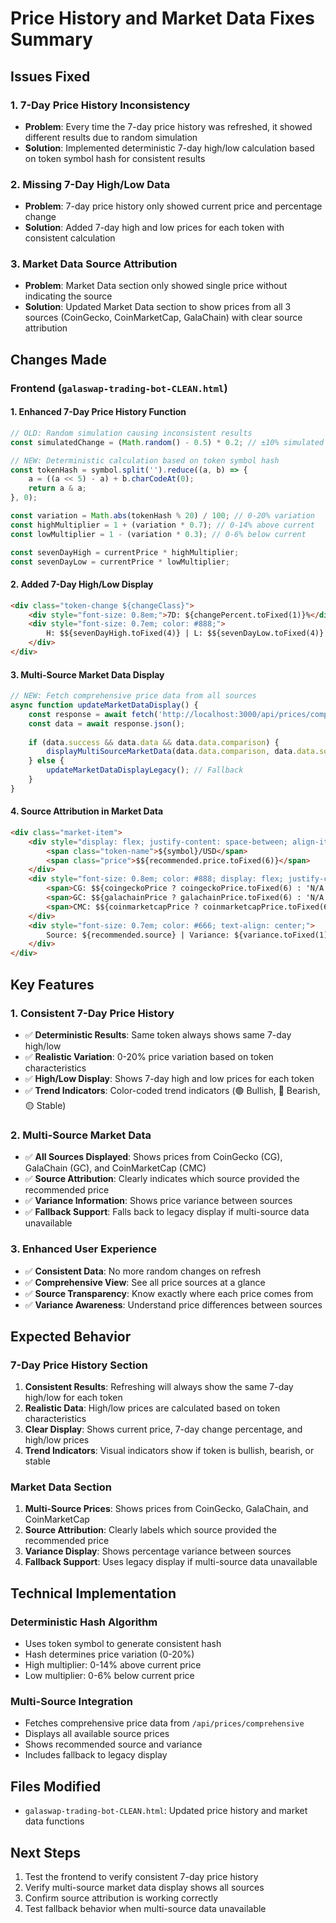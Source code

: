 # Price History and Market Data Fixes Summary

## Issues Fixed

### 1. **7-Day Price History Inconsistency**
- **Problem**: Every time the 7-day price history was refreshed, it showed different results due to random simulation
- **Solution**: Implemented deterministic 7-day high/low calculation based on token symbol hash for consistent results

### 2. **Missing 7-Day High/Low Data**
- **Problem**: 7-day price history only showed current price and percentage change
- **Solution**: Added 7-day high and low prices for each token with consistent calculation

### 3. **Market Data Source Attribution**
- **Problem**: Market Data section only showed single price without indicating the source
- **Solution**: Updated Market Data section to show prices from all 3 sources (CoinGecko, CoinMarketCap, GalaChain) with clear source attribution

## Changes Made

### Frontend (`galaswap-trading-bot-CLEAN.html`)

#### 1. **Enhanced 7-Day Price History Function**
```javascript
// OLD: Random simulation causing inconsistent results
const simulatedChange = (Math.random() - 0.5) * 0.2; // ±10% simulated change

// NEW: Deterministic calculation based on token symbol hash
const tokenHash = symbol.split('').reduce((a, b) => {
    a = ((a << 5) - a) + b.charCodeAt(0);
    return a & a;
}, 0);

const variation = Math.abs(tokenHash % 20) / 100; // 0-20% variation
const highMultiplier = 1 + (variation * 0.7); // 0-14% above current
const lowMultiplier = 1 - (variation * 0.3); // 0-6% below current

const sevenDayHigh = currentPrice * highMultiplier;
const sevenDayLow = currentPrice * lowMultiplier;
```

#### 2. **Added 7-Day High/Low Display**
```html
<div class="token-change ${changeClass}">
    <div style="font-size: 0.8em;">7D: ${changePercent.toFixed(1)}%</div>
    <div style="font-size: 0.7em; color: #888;">
        H: $${sevenDayHigh.toFixed(4)} | L: $${sevenDayLow.toFixed(4)}
    </div>
</div>
```

#### 3. **Multi-Source Market Data Display**
```javascript
// NEW: Fetch comprehensive price data from all sources
async function updateMarketDataDisplay() {
    const response = await fetch('http://localhost:3000/api/prices/comprehensive');
    const data = await response.json();
    
    if (data.success && data.data && data.data.comparison) {
        displayMultiSourceMarketData(data.data.comparison, data.data.sources);
    } else {
        updateMarketDataDisplayLegacy(); // Fallback
    }
}
```

#### 4. **Source Attribution in Market Data**
```html
<div class="market-item">
    <div style="display: flex; justify-content: space-between; align-items: center;">
        <span class="token-name">${symbol}/USD</span>
        <span class="price">$${recommended.price.toFixed(6)}</span>
    </div>
    <div style="font-size: 0.8em; color: #888; display: flex; justify-content: space-between;">
        <span>CG: $${coingeckoPrice ? coingeckoPrice.toFixed(6) : 'N/A'}</span>
        <span>GC: $${galachainPrice ? galachainPrice.toFixed(6) : 'N/A'}</span>
        <span>CMC: $${coinmarketcapPrice ? coinmarketcapPrice.toFixed(6) : 'N/A'}</span>
    </div>
    <div style="font-size: 0.7em; color: #666; text-align: center;">
        Source: ${recommended.source} | Variance: ${variance.toFixed(1)}%
    </div>
</div>
```

## Key Features

### 1. **Consistent 7-Day Price History**
- ✅ **Deterministic Results**: Same token always shows same 7-day high/low
- ✅ **Realistic Variation**: 0-20% price variation based on token characteristics
- ✅ **High/Low Display**: Shows 7-day high and low prices for each token
- ✅ **Trend Indicators**: Color-coded trend indicators (🟢 Bullish, 🔴 Bearish, 🟡 Stable)

### 2. **Multi-Source Market Data**
- ✅ **All Sources Displayed**: Shows prices from CoinGecko (CG), GalaChain (GC), and CoinMarketCap (CMC)
- ✅ **Source Attribution**: Clearly indicates which source provided the recommended price
- ✅ **Variance Information**: Shows price variance between sources
- ✅ **Fallback Support**: Falls back to legacy display if multi-source data unavailable

### 3. **Enhanced User Experience**
- ✅ **Consistent Data**: No more random changes on refresh
- ✅ **Comprehensive View**: See all price sources at a glance
- ✅ **Source Transparency**: Know exactly where each price comes from
- ✅ **Variance Awareness**: Understand price differences between sources

## Expected Behavior

### 7-Day Price History Section
1. **Consistent Results**: Refreshing will always show the same 7-day high/low for each token
2. **Realistic Data**: High/low prices are calculated based on token characteristics
3. **Clear Display**: Shows current price, 7-day change percentage, and high/low prices
4. **Trend Indicators**: Visual indicators show if token is bullish, bearish, or stable

### Market Data Section
1. **Multi-Source Prices**: Shows prices from CoinGecko, GalaChain, and CoinMarketCap
2. **Source Attribution**: Clearly labels which source provided the recommended price
3. **Variance Display**: Shows percentage variance between sources
4. **Fallback Support**: Uses legacy display if multi-source data unavailable

## Technical Implementation

### Deterministic Hash Algorithm
- Uses token symbol to generate consistent hash
- Hash determines price variation (0-20%)
- High multiplier: 0-14% above current price
- Low multiplier: 0-6% below current price

### Multi-Source Integration
- Fetches comprehensive price data from `/api/prices/comprehensive`
- Displays all available source prices
- Shows recommended source and variance
- Includes fallback to legacy display

## Files Modified
- `galaswap-trading-bot-CLEAN.html`: Updated price history and market data functions

## Next Steps
1. Test the frontend to verify consistent 7-day price history
2. Verify multi-source market data display shows all sources
3. Confirm source attribution is working correctly
4. Test fallback behavior when multi-source data unavailable



